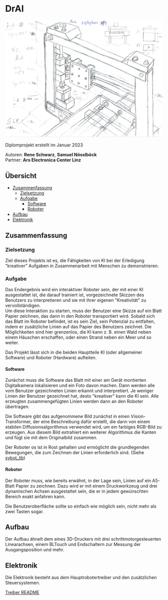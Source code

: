 # DrAI

![Hauptbild (Skizze)](./documentation/images/main.PNG)

Diplomprojekt erstellt im Januar 2023

Autoren: **Rene Schwarz**, **Samuel Nösslböck**  
Partner: **Ars Electronica Center Linz**

## Übersicht

- [Zusammenfassung](#zusammenfassung)
  - [Zielsetzung](#zielsetzung)
  - [Aufgabe](#aufgabe)
    - [Software](#software)
    - [Roboter](#roboter)
- [Aufbau](#aufbau)
- [Elektronik](#elektronik)

## Zusammenfassung

### Zielsetzung

Ziel dieses Projekts ist es, die Fähigkeiten von KI bei der Erledigung "kreativer" Aufgaben in Zusammenarbeit mit Menschen zu demonstrieren.

### Aufgabe

Das Endergebnis wird ein interaktiver Roboter sein, der mit einer KI ausgestattet ist, die darauf trainiert ist, vorgezeichnete Skizzen des Benutzers zu interpretieren und sie mit ihrer eigenen "Kreativität" zu vervollständigen.  
Um diese Interaktion zu starten, muss der Benutzer eine Skizze auf ein Blatt Papier zeichnen, das dann in den Roboter transportiert wird. Sobald sich das Blatt im Roboter befindet, ist es sein Ziel, sein Potenzial zu entfalten, indem er zusätzliche Linien auf das Papier des Benutzers zeichnet. Die Möglichkeiten sind hier grenzenlos, die KI kann z. B. einen Wald neben einem Häuschen erschaffen, oder einen Strand neben ein Meer und so weiter.

Das Projekt lässt sich in die beiden Hauptteile KI (oder allgemeiner Software) und Roboter (Hardware) aufteilen.

#### Software

Zunächst muss die Software das Blatt mit einer am Gerät montierten Digitalkamera lokalisieren und ein Foto davon machen. Dann werden alle vom Benutzer gezeichneten Linien erkannt und interpretiert. Je weniger Linien der Benutzer gezeichnet hat, desto "kreativer" kann die KI sein. Alle erzeugten zusammengefügten Linien werden dann an den Roboter übertragen.

Die Software gibt das aufgenommene Bild zunächst in einen Vision-Transformer, der eine Beschreibung dafür erstellt, die dann von einem stabilen Diffusionsalgorithmus verwendet wird, um ein farbiges RGB-Bild zu erzeugen. Aus diesem Bild extrahiert ein weiterer Algorithmus die Kanten und fügt sie mit dem Originalbild zusammen.

Der Roboter os ist in Rost gehalten und ermöglicht die grundlegenden Bewegungen, die zum Zeichnen der Linien erforderlich sind. (Siehe [sybot_lib](https://github.com/SamuelNoesslboeck/sybot_lib))

#### Roboter

Der Roboter muss, wie bereits erwähnt, in der Lage sein, Linien auf ein A5-Blatt Papier zu zeichnen. Dazu wird er mit einem Druckwerkzeug und drei dynamischen Achsen ausgestattet sein, die er in jedem gewünschten Bereich exakt anfahren kann.

Die Benutzeroberfläche sollte so einfach wie möglich sein, nicht mehr als zwei Tasten sogar.

## Aufbau

Der Aufbau ähnelt dem eines 3D-Druckers mit drei schrittmotorgesteuerten Linearachsen, einem BLTouch und Endschaltern zur Messung der Ausgangsposition und mehr.

## Elektronik

Die Elektronik besteht aus dem Hauptrobotertreiber und den zusätzlichen Steuersystemen.

[Treiber README](./electronics/drake_electronics/README.md)
